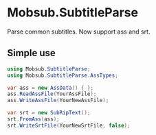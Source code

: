 # Mobsub.SubtitleParse

Parse common subtitles. Now support ass and srt.

## Simple use

```csharp
using Mobsub.SubtitleParse;
using Mobsub.SubtitleParse.AssTypes;

var ass = new AssData() { };
ass.ReadAssFile(YourAssFile);
ass.WriteAssFile(YourNewAssFile);

var srt = new SubRipText();
srt.FromAss(ass);
srt.WriteSrtFile(YourNewSrtFile, false);
```